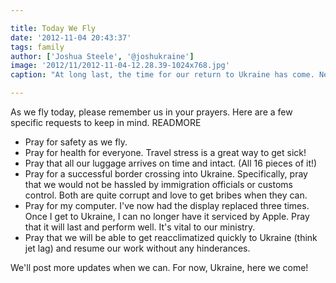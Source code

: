```yaml
---

title: Today We Fly
date: '2012-11-04 20:43:37'
tags: family
author: ['Joshua Steele', '@joshukraine']
image: '2012/11/2012-11-04-12.28.39-1024x768.jpg'
caption: "At long last, the time for our return to Ukraine has come. Needless to say, we're very excited! Our time in the U.S. has been full and blessed. God has refreshed our family, and now we're ready to get back to our work overseas."

---
```


As we fly today, please remember us in your prayers. Here are a few specific requests to keep in mind. READMORE

* Pray for safety as we fly.
* Pray for health for everyone. Travel stress is a great way to get sick!
* Pray that all our luggage arrives on time and intact. (All 16 pieces of it!)
* Pray for a successful border crossing into Ukraine. Specifically, pray that we would not be hassled by immigration officials or customs control. Both are quite corrupt and love to get bribes when they can.
* Pray for my computer. I've now had the display replaced three times. Once I get to Ukraine, I can no longer have it serviced by Apple. Pray that it will last and perform well. It's vital to our ministry.
* Pray that we will be able to get reacclimatized quickly to Ukraine (think jet lag) and resume our work without any hinderances.

We'll post more updates when we can. For now, Ukraine, here we come!

